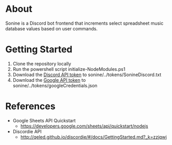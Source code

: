 # About
Sonine is a Discord bot frontend that increments select spreadsheet music database values based on user commands.


# Getting Started
1. Clone the repository locally
2. Run the powershell script initialize-NodeModules.ps1
3. Download the [Discord API token](https://discord.com/developers/applications) to sonine/../tokens/SonineDiscord.txt
4. Download the [Google API token](https://developers.google.com/workspace/guides/create-credentials) to sonine/../tokens/googleCredentials.json


# References
- Google Sheets API Quickstart
  - https://developers.google.com/sheets/api/quickstart/nodejs
- Discordie API
  - http://qeled.github.io/discordie/#/docs/GettingStarted.md?_k=zzjqwj

